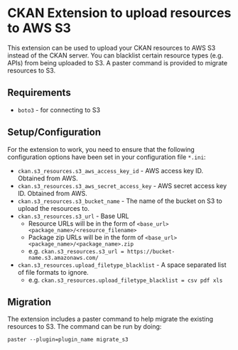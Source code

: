 # CKAN Extension to upload resources to AWS S3

This extension can be used to upload your CKAN resources to AWS S3 instead of the CKAN server. You can blacklist certain resource types (e.g. APIs) from being uploaded to S3. A paster command is provided to migrate resources to S3.

## Requirements

* `boto3` - for connecting to S3

## Setup/Configuration

For the extension to work, you need to ensure that the following configuration options have been set in your configuration file `*.ini`:

* `ckan.s3_resources.s3_aws_access_key_id` - AWS access key ID. Obtained from AWS.
* `ckan.s3_resources.s3_aws_secret_access_key` - AWS secret access key ID. Obtained from AWS.
* `ckan.s3_resources.s3_bucket_name` - The name of the bucket on S3 to upload the resources to.
* `ckan.s3_resources.s3_url` - Base URL
    * Resource URLs will be in the form of `<base_url><package_name>/<resource_filename>`
    * Package zip URLs will be in the form of `<base_url><package_name>/<package_name>.zip`
    * e.g. `ckan.s3_resources.s3_url = https://bucket-name.s3.amazonaws.com/`
* `ckan.s3_resources.upload_filetype_blacklist` - A space separated list of file formats to ignore.
    * e.g. `ckan.s3_resources.upload_filetype_blacklist = csv pdf xls`

## Migration

The extension includes a paster command to help migrate the existing resources to S3. The command can be run by doing:

`paster --plugin=plugin_name migrate_s3`